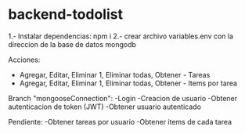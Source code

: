 # backend-todolist
1.- Instalar dependencias:  npm i
2.- crear archivo variables.env con la direccion de la base de datos mongodb

Acciones:
- Agregar, Editar, Eliminar 1, Eliminar todas, Obtener - Tareas
- Agregar, Editar, Eliminar 1, Eliminar todas, Obtener - Items por tarea

Branch "mongooseConnection":
-Login
-Creacion de usuario
-Obtener autenticacion de token (JWT)
-Obtener usuario autenticado

Pendiente: 
-Obtener tareas por usuario
-Obtener items de cada tarea

